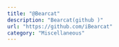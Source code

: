 ```yaml
---
title: "@Bearcat"
description: "Bearcat(github )"
url: "https://github.com/iBearcat"
category: "Miscellaneous"
---
```

